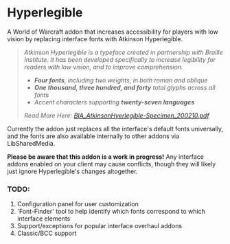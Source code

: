 # Hyperlegible
A World of Warcraft addon that increases accessibility for players with low vision by replacing interface fonts with Atkinson Hyperlegible.
> *Atkinson Hyperlegible is a typeface created in partnership with Braille Institute. It has been developed specifically to increase legibility for readers with low vision, and to improve comprehension.*
>* ***Four fonts**, including two weights, in both roman and oblique*
>* ***One thousand, three hundred, and forty** total glyphs across all fonts*
>* *Accent characters supporting **twenty-seven languages***
> 
> *Read More Here: [BIA_AtkinsonHyerlegible-Specimen_200210.pdf](https://github.com/Sigmastorm7/Hyperlegible/files/7275297/BIA_AtkinsonHyerlegible-Specimen_200210.pdf)*


Currently the addon just replaces all the interface's default fonts universally, and the fonts are also available internally to other addons via LibSharedMedia.

**Please be aware that this addon is a work in progress!** Any interface addons enabled on your client may cause conflicts, though they will likely just ignore Hyperlegible's changes altogether. 

### TODO:
1. Configuration panel for user customization
2. 'Font-Finder' tool to help identify which fonts correspond to which interface elements
3. Support/exceptions for popular interface overhaul addons
4. Classic/BCC support
